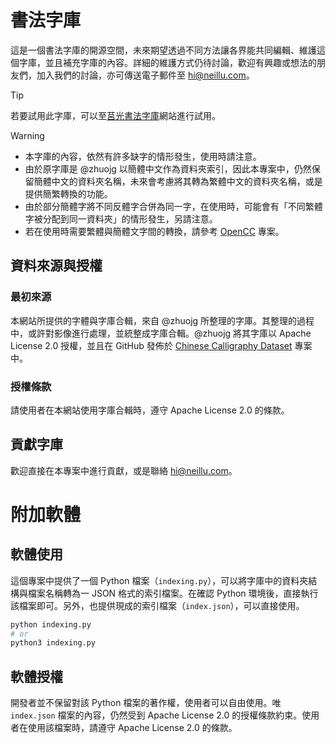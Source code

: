 # 書法字庫

這是一個書法字庫的開源空間，未來期望透過不同方法讓各界能共同編輯、維護這個字庫，並且補充字庫的內容。詳細的維護方式仍待討論，歡迎有興趣或想法的朋友們，加入我們的討論，亦可傳送電子郵件至 [hi@neillu.com](mailto:hi@neillu.com)。

> [!Tip]
> 若要試用此字庫，可以至[莒光書法字庫](https://jgwords.neillu.com)網站進行試用。

> [!Warning]
> - 本字庫的內容，依然有許多缺字的情形發生，使用時請注意。
> - 由於原字庫是 @zhuojg 以簡體中文作為資料夾索引，因此本專案中，仍然保留簡體中文的資料夾名稱，未來會考慮將其轉為繁體中文的資料夾名稱，或是提供簡繁轉換的功能。
> - 由於部分簡體字將不同反體字合併為同一字，在使用時，可能會有「不同繁體字被分配到同一資料夾」的情形發生，另請注意。
> - 若在使用時需要繁體與簡體文字間的轉換，請參考 [OpenCC](https://github.com/BYVoid/OpenCC) 專案。

## 資料來源與授權

### 最初來源

本網站所提供的字體與字庫合輯，來自 @zhuojg 所整理的字庫。其整理的過程中，或許對影像進行處理，並統整成字庫合輯。@zhuojg 將其字庫以 Apache License 2.0 授權，並且在 GitHub 發佈於 [Chinese Calligraphy Dataset](https://github.com/zhuojg/chinese-calligraphy-dataset) 專案中。

### 授權條款

請使用者在本網站使用字庫合輯時，遵守 Apache License 2.0 的條款。

## 貢獻字庫

歡迎直接在本專案中進行貢獻，或是聯絡 [hi@neillu.com](mailto:hi@neillu.com)。

# 附加軟體

## 軟體使用

這個專案中提供了一個 Python 檔案（`indexing.py`），可以將字庫中的資料夾結構與檔案名稱轉為一 JSON 格式的索引檔案。在確認 Python 環境後，直接執行該檔案即可。另外，也提供現成的索引檔案（`index.json`），可以直接使用。

```bash
python indexing.py
# or
python3 indexing.py
```

## 軟體授權

開發者並不保留對該 Python 檔案的著作權，使用者可以自由使用。唯 `index.json` 檔案的內容，仍然受到 Apache License 2.0 的授權條款約束。使用者在使用該檔案時，請遵守 Apache License 2.0 的條款。